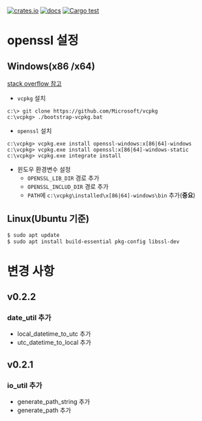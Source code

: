 [![crates.io](https://img.shields.io/crates/v/cliff3-util.svg)](https://crates.io/crates/cliff3-util)
[![docs](https://docs.rs/cliff3-util/badge.svg)](https://docs.rs/cliff3-util)
[![Cargo test](https://github.com/JoonHoSon/rust-util/actions/workflows/cargo_test.yml/badge.svg)](https://github.com/JoonHoSon/rust-util/actions)

# openssl 설정

## Windows(x86 /x64)

[stack overflow 참고](https://stackoverflow.com/a/61921362)

* `vcpkg` 설치

```shell
c:\> git clone https://github.com/Microsoft/vcpkg
c:\vcpkg> ./bootstrap-vcpkg.bat 
```

* `openssl` 설치

```shell
c:\vcpkg> vcpkg.exe install openssl-windows:x[86|64]-windows
c:\vcpkg> vcpkg.exe install openssl:x[86|64]-windows-static
c:\vcpkg> vcpkg.exe integrate install
```

* 윈도우 환경변수 설정
    * `OPENSSL_LIB_DIR` 경로 추가
    * `OPENSSL_INCLUD_DIR` 경로 추가
    * `PATH`에 `c:\vcpkg\installed\x[86|64]-windows\bin` 추가(**중요**)

## Linux(Ubuntu 기준)

```bash
$ sudo apt update
$ sudo apt install build-essential pkg-config libssl-dev
```

# 변경 사항

## v0.2.2

### date_util 추가

- local_datetime_to_utc 추가
- utc_datetime_to_local 추가

## v0.2.1

### io_util 추가

- generate_path_string 추가
- generate_path 추가